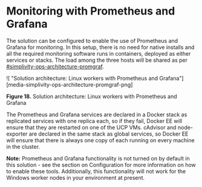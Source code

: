 # Monitoring with Prometheus and Grafana

The solution can be configured to enable the use of Prometheus and Grafana for monitoring. In this setup, there is no need for native installs and all the required monitoring software runs in containers, deployed as either services or stacks. The load among the three hosts will be shared as per [\#simplivity-ops-architecture-promgraf](#simplivity-ops-architecture-promgraf).

 ![ "Solution architecture: Linux workers with Prometheus and Grafana"][media-simplivity-ops-architecture-promgraf-png] 

**Figure 18.** Solution architecture: Linux workers with Prometheus and Grafana

The Prometheus and Grafana services are declared in a Docker stack as replicated services with one replica each, so if they fail, Docker EE will ensure that they are restarted on one of the UCP VMs. cAdvisor and node-exporter are declared in the same stack as global services, so Docker EE will ensure that there is always one copy of each running on every machine in the cluster.

**Note:** Prometheus and Grafana functionality is not turned on by default in this solution - see the section on Configuration for more information on how to enable these tools. Additionally, this functionality will not work for the Windows worker nodes in your environment at present.
